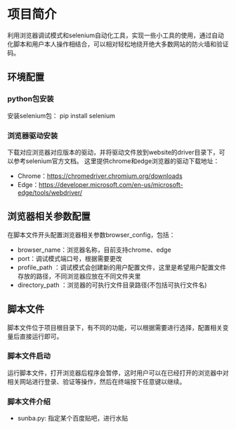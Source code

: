# 项目简介
利用浏览器调试模式和selenium自动化工具，实现一些小工具的使用，通过自动化脚本和用户本人操作相结合，可以相对轻松地绕开绝大多数网站的防火墙和验证码。

## 环境配置

### python包安装
安装selenium包：
pip install selenium

### 浏览器驱动安装
下载对应浏览器对应版本的驱动，并将驱动文件放到website的driver目录下，可以参考selenium官方文档。
这里提供chrome和edge浏览器的驱动下载地址：
- Chrome：https://chromedriver.chromium.org/downloads
- Edge：https://developer.microsoft.com/en-us/microsoft-edge/tools/webdriver/


## 浏览器相关参数配置
在脚本文件开头配置浏览器相关参数browser_config，包括：
- browser_name：浏览器名称，目前支持chrome、edge
- port：调试模式端口号，根据需要更改
- profile_path ：调试模式会创建新的用户配置文件，这里是希望用户配置文件存放的路径，不同浏览器应放在不同文件夹里
- directory_path ：浏览器的可执行文件目录路径(不包括可执行文件名)


## 脚本文件
脚本文件位于项目根目录下，有不同的功能，可以根据需要进行选择，配置相关变量后直接运行即可。

### 脚本文件启动
运行脚本文件，打开浏览器后程序会暂停，这时用户可以在已经打开的浏览器中对相关网站进行登录、验证等操作，然后在终端按下任意键以继续。

### 脚本文件介绍
- sunba.py: 指定某个百度贴吧，进行水贴

